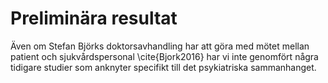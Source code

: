# Preliminära resultat

Även om Stefan Björks doktorsavhandling har att göra med mötet mellan patient och sjukvårdspersonal \cite{Bjork2016} har vi inte genomfört några tidigare studier som anknyter specifikt till det psykiatriska sammanhanget.
